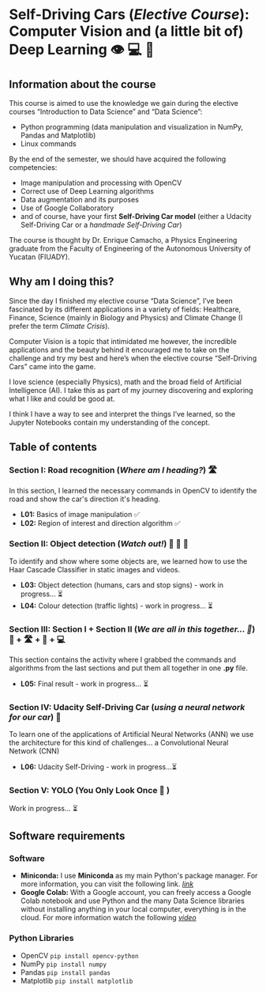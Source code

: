 # Self-Driving Cars (_Elective Course_): Computer Vision and (a little bit of) Deep Learning 👁 💻 🧠

## Information about the course
This course is aimed to use the knowledge we gain during the elective courses “Introduction to Data Science” and “Data Science”:
* Python programming (data manipulation and visualization in NumPy, Pandas and Matplotlib)
* Linux commands

By the end of the semester, we should have acquired the following competencies:
* Image manipulation and processing with OpenCV
* Correct use of Deep Learning algorithms
* Data augmentation and its purposes
* Use of Google Collaboratory
* and of course, have your first **Self-Driving Car model** (either a Udacity Self-Driving Car or a _handmade Self-Driving Car_)

The course is thought by Dr. Enrique Camacho, a Physics Engineering graduate from the Faculty of Engineering of the Autonomous University of Yucatan (FIUADY).

## Why am I doing this?
Since the day I finished my elective course “Data Science”, I’ve been fascinated by its different applications in a variety of fields: Healthcare, Finance, Science (mainly in Biology and Physics) and Climate Change (I prefer the term _Climate Crisis_).

Computer Vision is a topic that intimidated me however, the incredible applications and the beauty behind it encouraged me to take on the challenge and try my best and here’s when the elective course “Self-Driving Cars” came into the game.

I love science (especially Physics), math and the broad field of Artificial Intelligence (AI). I take this as part of my journey discovering and exploring what I like and could be good at.

I think I have a way to see and interpret the things I’ve learned, so the Jupyter Notebooks contain my understanding of the concept.


## Table of contents
### Section I: Road recognition (_Where am I heading?_) 🛣
In this section, I learned the necessary commands in OpenCV to identify the road and show the car's direction it's heading.

* **L01:** Basics of image manipulation :white_check_mark:
* **L02:** Region of interest and direction algorithm :white_check_mark:

### Section II: Object detection (_Watch out!_) :walking: :red_car: :traffic_light:
To identify and show where some objects are, we learned how to use the Haar Cascade Classifier in static images and videos.
* **L03:** Object detection (humans, cars and stop signs) - work in progress... :hourglass_flowing_sand:
* **L04:** Colour detection (traffic lights) - work in progress... :hourglass_flowing_sand:

### Section III: Section I + Section II (_We are all in this together... :musical_note:_) :red_car: + 🛣 + :traffic_light: + :computer:
This section contains the activity where I grabbed the commands and algorithms from the last sections and put them all together in one **.py** file.
* **L05:** Final result - work in progress... :hourglass_flowing_sand:

### Section IV: Udacity Self-Driving Car (_using a neural network for our car_) :blue_car:
To learn one of the applications of Artificial Neural Networks (ANN) we use the architecture for this kind of challenges... a Convolutional Neural Network (CNN)
* **L06:** Udacity Self-Driving - work in progress...:hourglass_flowing_sand:

### Section V:  YOLO (You Only Look Once :eyes: )
Work in progress... :hourglass_flowing_sand:

## Software requirements
### Software
  * **Miniconda:** I use **Miniconda** as my main Python's package manager. For more information, you can visit the following link. [_link_](https://docs.conda.io/en/latest/miniconda.html)
  * **Google Colab:** With a Google account, you can freely access a Google Colab notebook and use Python and the many Data Science libraries without installing anything in your local computer, everything is in the cloud. For more information watch the following [_video_](https://www.youtube.com/watch?v=inN8seMm7UI)
### Python Libraries
  * OpenCV `pip install opencv-python`
  * NumPy `pip install numpy`
  * Pandas `pip install pandas`
  * Matplotlib `pip install matplotlib`
